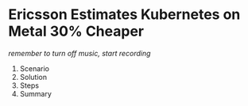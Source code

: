 # Ericsson Estimates Kubernetes on Metal 30% Cheaper

*remember to turn off music, start recording*

1. Scenario
2. Solution
3. Steps
4. Summary

